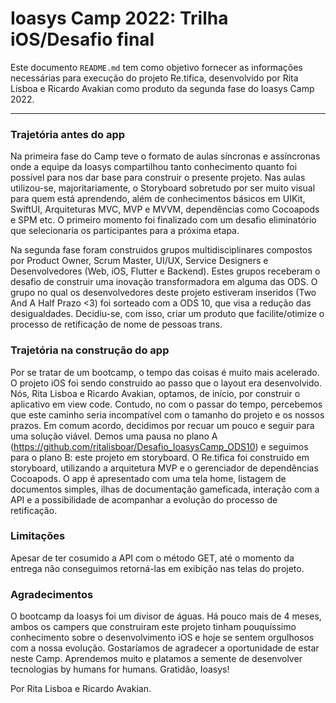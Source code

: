 # Ioasys Camp 2022: Trilha iOS/Desafio final

Este documento `README.md` tem como objetivo fornecer as informações necessárias para execução do projeto Re.tifica, desenvolvido por Rita Lisboa e Ricardo Avakian como produto da segunda fase do Ioasys Camp 2022.

--- 

### Trajetória antes do app ###

Na primeira fase do Camp teve o formato de aulas síncronas e assíncronas onde a equipe da Ioasys compartilhou tanto conhecimento quanto foi possível para nos dar base para construir o presente projeto.
Nas aulas utilizou-se, majoritariamente, o Storyboard sobretudo por ser muito visual para quem está aprendendo, além de conhecimentos básicos em UIKit, SwiftUI, Arquiteturas MVC, MVP e MVVM, dependências como Cocoapods e SPM etc.
O primeiro momento foi finalizado com um desafio eliminatório que selecionaria os participantes para a próxima etapa.

Na segunda fase foram construidos grupos multidisciplinares compostos por Product Owner, Scrum Master, UI/UX, Service Designers e Desenvolvedores (Web, iOS, Flutter e Backend).
Estes grupos receberam o desafio de construir uma inovação transformadora em alguma das ODS. O grupo no qual os desenvolvedores deste projeto estiveram inseridos (Two And A Half Prazo <3) foi sorteado com a ODS 10, que visa a redução das desigualdades.
Decidiu-se, com isso, criar um produto que facilite/otimize o processo de retificação de nome de pessoas trans.


### Trajetória na construção do app ###

Por se tratar de um bootcamp, o tempo das coisas é muito mais acelerado. O projeto iOS foi sendo construido ao passo que o layout era desenvolvido. Nós, Rita Lisboa e Ricardo Avakian, optamos, de início, por construir o aplicativo em view code. Contudo, no com o passar do tempo, percebemos que este caminho seria incompatível com o tamanho do projeto e os nossos prazos.
Em comum acordo, decidimos por recuar um pouco e seguir para uma solução viável. Demos uma pausa no plano A (https://github.com/ritalisboar/Desafio_IoasysCamp_ODS10) e seguimos para o plano B: este projeto em storyboard.
O Re.tifica foi construido em storyboard, utilizando a arquitetura MVP e o gerenciador de dependências Cocoapods.
O app é apresentado com uma tela home, listagem de documentos simples, ilhas de documentação gameficada, interação com a API e a possibilidade de acompanhar a evolução do processo de retificação.


### Limitações ###

Apesar de ter cosumido a API com o método GET, até o momento da entrega não conseguimos retorná-las em exibição nas telas do projeto.

### Agradecimentos ###

O bootcamp da Ioasys foi um divisor de águas. Há pouco mais de 4 meses, ambos os campers que construiram este projeto tinham pouquíssimo conhecimento sobre o desenvolvimento iOS e hoje se sentem orgulhosos com a nossa evolução.
Gostaríamos de agradecer a oportunidade de estar neste Camp. Aprendemos muito e platamos a semente de desenvolver tecnologias by humans for humans.
Gratidão, Ioasys!

Por Rita Lisboa e Ricardo Avakian.
